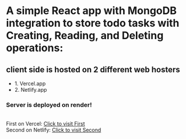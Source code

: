 <h1>A simple React app with MongoDB integration to store todo tasks with Creating, Reading, and Deleting operations: </h1>
<h2>client side is hosted on 2 different web hosters </h2>
<ul>
  <li>
    1. Vercel.app
  </li>
    <li>2. Netlify.app</li>
</ul>
<h3>Server is deployed on render!</h3>
<br>
First on Vercel: <a href="https://todo-client-ochre.vercel.app/" target='__blank' >Click to visit First</a>
<br>
Second on Netlify: <a href='https://todo-things-app.netlify.app/' target='__blank'>Click to visit Second</a> 
<br>
